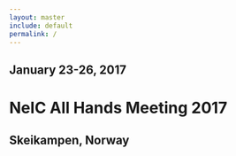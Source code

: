 ```yaml
---
layout: master
include: default
permalink: /
---
```


## January 23-26, 2017

# NeIC All Hands Meeting 2017

## Skeikampen, Norway
